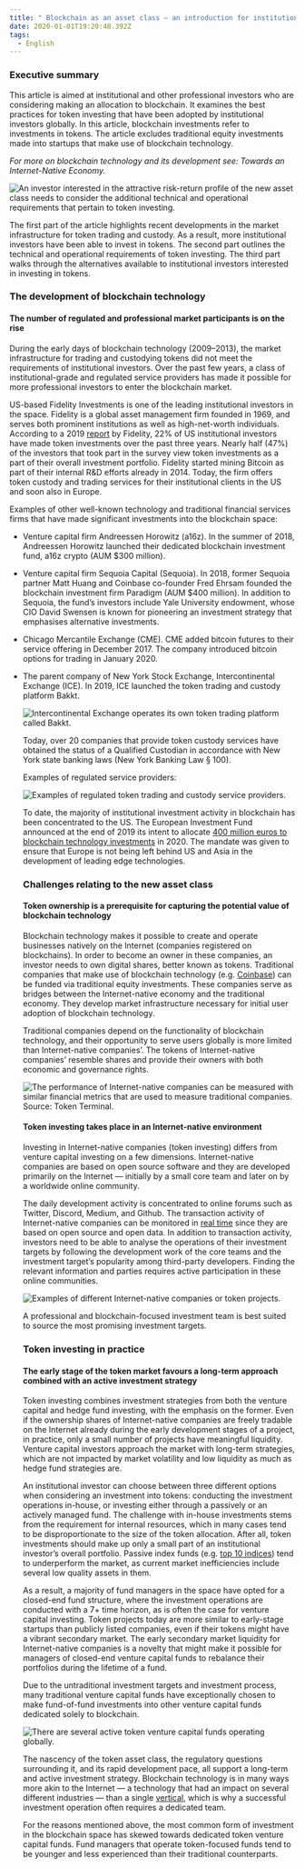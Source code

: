 ```yaml
---
title: " Blockchain as an asset class — an introduction for institutional investors"
date: 2020-01-01T19:20:48.392Z
tags:
  - English
---
```

### Executive summary

This article is aimed at institutional and other professional investors who are considering making an allocation to blockchain. It examines the best practices for token investing that have been adopted by institutional investors globally. In this article, blockchain investments refer to investments in tokens. The article excludes traditional equity investments made into startups that make use of blockchain technology.

*For more on blockchain technology and its development see: Towards an Internet-Native Economy.*

![](/static/img/screenshot-2020-04-22-at-11.24.04.png "An investor interested in the attractive risk-return profile of the new asset class needs to consider the additional technical and operational requirements that pertain to token investing.")

The first part of the article highlights recent developments in the market infrastructure for token trading and custody. As a result, more institutional investors have been able to invest in tokens. The second part outlines the technical and operational requirements of token investing. The third part walks through the alternatives available to institutional investors interested in investing in tokens.

### The development of blockchain technology

#### The number of regulated and professional market participants is on the rise

During the early days of blockchain technology (2009–2013), the market infrastructure for trading and custodying tokens did not meet the requirements of institutional investors. Over the past few years, a class of institutional-grade and regulated service providers has made it possible for more professional investors to enter the blockchain market.

US-based Fidelity Investments is one of the leading institutional investors in the space. Fidelity is a global asset management firm founded in 1969, and serves both prominent institutions as well as high-net-worth individuals. According to a 2019 [report](https://www.fidelity.com/bin-public/060_www_fidelity_com/documents/press-release/institutional-investments-in-digital-assets-050219.pdf) by Fidelity, 22% of US institutional investors have made token investments over the past three years. Nearly half (47%) of the investors that took part in the survey view token investments as a part of their overall investment portfolio. Fidelity started mining Bitcoin as part of their internal R&D efforts already in 2014. Today, the firm offers token custody and trading services for their institutional clients in the US and soon also in Europe.

Examples of other well-known technology and traditional financial services firms that have made significant investments into the blockchain space:

* Venture capital firm Andreessen Horowitz (a16z). In the summer of 2018, Andreessen Horowitz launched their dedicated blockchain investment fund, a16z crypto (AUM $300 million).
* Venture capital firm Sequoia Capital (Sequoia). In 2018, former Sequoia partner Matt Huang and Coinbase co-founder Fred Ehrsam founded the blockchain investment firm Paradigm (AUM $400 million). In addition to Sequoia, the fund’s investors include Yale University endowment, whose CIO David Swensen is known for pioneering an investment strategy that emphasises alternative investments.
* Chicago Mercantile Exchange (CME). CME added bitcoin futures to their service offering in December 2017. The company introduced bitcoin options for trading in January 2020.
* The parent company of New York Stock Exchange, Intercontinental Exchange (ICE). In 2019, ICE launched the token trading and custody platform Bakkt.

  ![](/static/img/screenshot-2020-04-22-at-11.26.19.png "Intercontinental Exchange operates its own token trading platform called Bakkt.")

  Today, over 20 companies that provide token custody services have obtained the status of a Qualified Custodian in accordance with New York state banking laws (New York Banking Law § 100).

  Examples of regulated service providers:

  ![](/static/img/screenshot-2020-04-22-at-11.24.18.png "Examples of regulated token trading and custody service providers.")

  To date, the majority of institutional investment activity in blockchain has been concentrated to the US. The European Investment Fund announced at the end of 2019 its intent to allocate [400 million euros to blockchain technology investments](https://ec.europa.eu/digital-single-market/en/news/eu-artificial-intelligence-and-blockchain-investment-fund-invest-100-million-euros-startups) in 2020. The mandate was given to ensure that Europe is not being left behind US and Asia in the development of leading edge technologies.

  ### Challenges relating to the new asset class

  #### Token ownership is a prerequisite for capturing the potential value of blockchain technology

  Blockchain technology makes it possible to create and operate businesses natively on the Internet (companies registered on blockchains). In order to become an owner in these companies, an investor needs to own digital shares, better known as tokens. Traditional companies that make use of blockchain technology (e.g. [Coinbase](https://www.coinbase.com/)) can be funded via traditional equity investments. These companies serve as bridges between the Internet-native economy and the traditional economy. They develop market infrastructure necessary for initial user adoption of blockchain technology.

  Traditional companies depend on the functionality of blockchain technology, and their opportunity to serve users globally is more limited than Internet-native companies’. The tokens of Internet-native companies’ resemble shares and provide their owners with both economic and governance rights.

  ![](/static/img/screenshot-2020-04-22-at-10.56.34.png "The performance of Internet-native companies can be measured with similar financial metrics that are used to measure traditional companies. Source: Token Terminal.")

  #### Token investing takes place in an Internet-native environment

  Investing in Internet-native companies (token investing) differs from venture capital investing on a few dimensions. Internet-native companies are based on open source software and they are developed primarily on the Internet — initially by a small core team and later on by a worldwide online community.

  The daily development activity is concentrated to online forums such as Twitter, Discord, Medium, and Github. The transaction activity of Internet-native companies can be monitored in [real time](https://etherscan.io/txsPending) since they are based on open source and open data. In addition to transaction activity, investors need to be able to analyse the operations of their investment targets by following the development work of the core teams and the investment target’s popularity among third-party developers. Finding the relevant information and parties requires active participation in these online communities.

  ![](/static/img/screenshot-2020-04-22-at-18.17.08.png "Examples of different Internet-native companies or token projects.")

  A professional and blockchain-focused investment team is best suited to source the most promising investment targets.

  ### Token investing in practice

  #### The early stage of the token market favours a long-term approach combined with an active investment strategy

  Token investing combines investment strategies from both the venture capital and hedge fund investing, with the emphasis on the former. Even if the ownership shares of Internet-native companies are freely tradable on the Internet already during the early development stages of a project, in practice, only a small number of projects have meaningful liquidity. Venture capital investors approach the market with long-term strategies, which are not impacted by market volatility and low liquidity as much as hedge fund strategies are.

  An institutional investor can choose between three different options when considering an investment into tokens: conducting the investment operations in-house, or investing either through a passively or an actively managed fund. The challenge with in-house investments stems from the requirement for internal resources, which in many cases tend to be disproportionate to the size of the token allocation. After all, token investments should make up only a small part of an institutional investor’s overall portfolio. Passive index funds (e.g. [top 10 indices](https://www.bitwiseinvestments.com/indexes/Bitwise-10%20/)) tend to underperform the market, as current market inefficiencies include several low quality assets in them.

  As a result, a majority of fund managers in the space have opted for a closed-end fund structure, where the investment operations are conducted with a 7+ time horizon, as is often the case for venture capital investing. Token projects today are more similar to early-stage startups than publicly listed companies, even if their tokens might have a vibrant secondary market. The early secondary market liquidity for Internet-native companies is a novelty that might make it possible for managers of closed-end venture capital funds to rebalance their portfolios during the lifetime of a fund.

  Due to the untraditional investment targets and investment process, many traditional venture capital funds have exceptionally chosen to make fund-of-fund investments into other venture capital funds dedicated solely to blockchain. 

  ![](/static/img/screenshot-2020-04-22-at-11.24.52.png "There are several active token venture capital funds operating globally.")

  The nascency of the token asset class, the regulatory questions surrounding it, and its rapid development pace, all support a long-term and active investment strategy. Blockchain technology is in many ways more akin to the Internet — a technology that had an impact on several different industries — than a single [vertical](https://pitchbook.com/blog/what-are-industry-verticals), which is why a successful investment operation often requires a dedicated team.

  For the reasons mentioned above, the most common form of investment in the blockchain space has skewed towards dedicated token venture capital funds. Fund managers that operate token-focused funds tend to be younger and less experienced than their traditional counterparts.